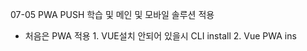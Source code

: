 07-05 PWA PUSH 학습 및 메인 및 모바일 솔루션 적용   



- 처음은 PWA 적용    1. VUE설치 안되어 있을시  CLI install   2. Vue PWA ins
